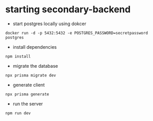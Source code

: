 # starting secondary-backend

- start postgres locally using dokcer 
```
docker run -d -p 5432:5432 -e POSTGRES_PASSWORD=secretpassword postgres
```
- install dependencies 
```
npm install 
```
- migrate the database 
```
npx prisma migrate dev
```
- generate client 
```
npx prisma generate
```

- run the server 
```
npm run dev
```
